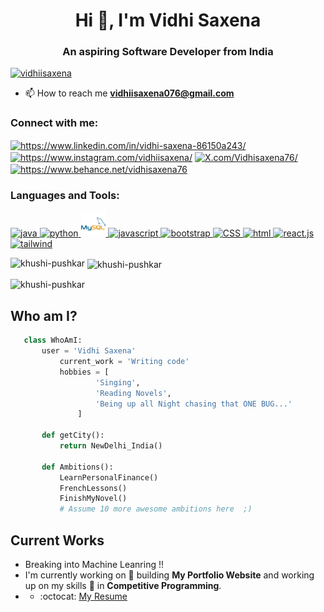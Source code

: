 
<h1 align="center">Hi 👋, I'm Vidhi Saxena</h1>
<h3 align="center">An aspiring Software Developer from India</h3>

<p align="left"> <a href="https://github.com/ryo-ma/github-profile-trophy"><img src="https://github-profile-trophy.vercel.app/?username=vidhiisaxena" alt="vidhiisaxena" /></a> </p>

- 📫 How to reach me **vidhiisaxena076@gmail.com**

<h3 align="left">Connect with me:</h3>
<p align="left">
<a href="https://www.linkedin.com/in/vidhi-saxena-86150a243/" target="blank"><img align="center" src="https://raw.githubusercontent.com/rahuldkjain/github-profile-readme-generator/master/src/images/icons/Social/linked-in-alt.svg" alt="https://www.linkedin.com/in/vidhi-saxena-86150a243/" height="30" width="40" /></a>
<a href="https://www.instagram.com/vidhiisaxena/" target="blank"><img align="center" src="https://raw.githubusercontent.com/rahuldkjain/github-profile-readme-generator/master/src/images/icons/Social/instagram.svg" alt="https://www.instagram.com/vidhiisaxena/" height="30" width="40" /></a>
<a href="https://x.com/Vidhisaxena76" target="blank"><img align='center' src="https://github.com/rahuldkjain/github-profile-readme-generator/blob/master/src/images/icons/Social/twitter.svg"  alt="X.com/Vidhisaxena76/" height="30" width="40" /></a>
<a href="https://www.behance.net/vidhisaxena76" target="blank"><img align='center' src="https://github.com/rahuldkjain/github-profile-readme-generator/blob/master/src/images/icons/Social/behance.svg"  alt="https://www.behance.net/vidhisaxena76" height="30" width="40" /></a> 
</p>

<h3 align="left">Languages and Tools:</h3>
<p align="left"> <a href="https://www.java.com/en/" target="_blank" rel="noreferrer"> <img src="https://github.com/rahuldkjain/github-profile-readme-generator/blob/master/src/images/icons/ProgrammingLanguages/java.svg" alt="java" width="40" height="40"/> </a> <a href="https://www.python.org/" target="_blank" rel="noreferrer"> <img src="https://github.com/rahuldkjain/github-profile-readme-generator/blob/master/src/images/icons/ProgrammingLanguages/python.svg" alt="python" width="40" height="40"/> </a> <a href="https://www.mysql.com/" target="_blank" rel="noreferrer"> <img src="https://raw.githubusercontent.com/devicons/devicon/master/icons/mysql/mysql-original-wordmark.svg" alt="mysql" width="40" height="40"/> </a> <a href="javascript" target="_blank" rel="noreferrer"> <img src="https://github.com/rahuldkjain/github-profile-readme-generator/blob/master/src/images/icons/ProgrammingLanguages/javascript.svg" alt="javascript" width="40" height="40"/> </a>  <a href="bootstrap.com" target="_blank" rel="noreferrer"> <img src="https://github.com/rahuldkjain/github-profile-readme-generator/blob/master/src/images/icons/FrontendDevelopment/bootstrap.svg" alt="bootstrap" width="40" height="40"/> </a> <a href="css" target="_blank" rel="noreferrer"> <img src="https://github.com/rahuldkjain/github-profile-readme-generator/blob/master/src/images/icons/FrontendDevelopment/css.svg" alt="CSS" width="40" height="40"/> </a> <a href="html" target="_blank" rel="noreferrer"> <img src="https://github.com/rahuldkjain/github-profile-readme-generator/blob/master/src/images/icons/FrontendDevelopment/html.svg" alt="html" width="40" height="40"/> </a> <a href="react" target="_blank" rel="noreferrer"> <img src="https://github.com/rahuldkjain/github-profile-readme-generator/blob/master/src/images/icons/FrontendDevelopment/reactjs.svg" alt="react.js" width="40" height="40"/> </a> <a href="tailwind.com" target="_blank" rel="noreferrer"> <img src="https://github.com/rahuldkjain/github-profile-readme-generator/blob/master/src/images/icons/FrontendDevelopment/tailwind.svg" alt="tailwind" width="40" height="40"/> </a></p>

<p><img align="left" src="https://github-readme-stats.vercel.app/api/top-langs?username=vidhiisaxena&show_icons=true&locale=en&layout=compact" alt="khushi-pushkar" /></p>

<p>&nbsp;<img align="center" src="https://github-readme-stats.vercel.app/api?username=vidhiisaxena&show_icons=true&locale=en" alt="khushi-pushkar" /></p>

<p><img align="center" src="https://github-readme-streak-stats.herokuapp.com/?user=vidhiisaxena&" alt="khushi-pushkar" /></p>

## Who am I?
 ``` python
 	class WhoAmI:
 		user = 'Vidhi Saxena'
			current_work = 'Writing code'
			hobbies = [
					'Singing',
					'Reading Novels',
					'Being up all Night chasing that ONE BUG...'
				]
	
		def getCity():
			return NewDelhi_India()
	
		def Ambitions():
			LearnPersonalFinance()
			FrenchLessons()
			FinishMyNovel()
			# Assume 10 more awesome ambitions here  ;)

```

  
## Current Works
 * Breaking into Machine Leanring !!
 * I'm currently working on 🔭 building **My Portfolio Website** and working up on my skills 🌱 in **Competitive Programming**.
 * - :octocat: [My Resume](https://drive.google.com/file/d/1VtzJcvjMjLfsHzO0cjKSmgkFhShVKsuG/view?usp=sharing)
	


